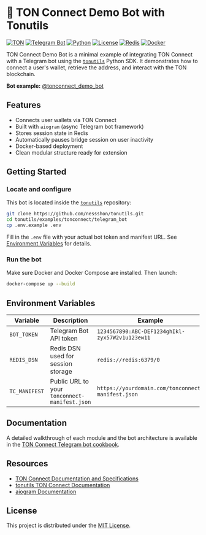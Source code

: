 # 🤖 TON Connect Demo Bot with Tonutils

[![TON](https://img.shields.io/badge/TON-grey?logo=TON&logoColor=40AEF0)](https://ton.org)
[![Telegram Bot](https://img.shields.io/badge/Bot-grey?logo=telegram)](https://core.telegram.org/bots)
[![Python](https://img.shields.io/badge/Python-3.10-blue.svg)](https://www.python.org/downloads/release/python-3100/)
[![License](https://img.shields.io/github/license/nessshon/token-access-control-bot)](https://github.com/nessshon/token-access-control-bot/blob/main/LICENSE)
[![Redis](https://img.shields.io/badge/Redis-Yes?logo=redis&color=white)](https://redis.io/)
[![Docker](https://img.shields.io/badge/Docker-blue?logo=docker&logoColor=white)](https://www.docker.com/)

TON Connect Demo Bot is a minimal example of integrating TON Connect with a Telegram bot using the [`tonutils`](https://github.com/nessshon/tonutils) Python SDK. It demonstrates how to connect a user's wallet, retrieve the address, and interact with the TON blockchain.

**Bot example:** [@tonconnect_demo_bot](https://t.me/tonconnect_demo_bot)

## Features

- Connects user wallets via TON Connect
- Built with `aiogram` (async Telegram bot framework)
- Stores session state in Redis
- Automatically pauses bridge session on user inactivity
- Docker-based deployment
- Clean modular structure ready for extension

## Getting Started

### Locate and configure

This bot is located inside the [`tonutils`](https://github.com/nessshon/tonutils) repository:

```bash
git clone https://github.com/nessshon/tonutils.git
cd tonutils/examples/tonconnect/telegram_bot
cp .env.example .env
```

Fill in the `.env` file with your actual bot token and manifest URL.
See [Environment Variables](#environment-variables) for details.

### Run the bot

Make sure Docker and Docker Compose are installed. Then launch:

```bash
docker-compose up --build
```

## Environment Variables

| Variable      | Description                                   | Example                                           |
| ------------- | --------------------------------------------- | ------------------------------------------------- |
| `BOT_TOKEN`   | Telegram Bot API token                        | `1234567890:ABC-DEF1234ghIkl-zyx57W2v1u123ew11`   |
| `REDIS_DSN`   | Redis DSN used for session storage            | `redis://redis:6379/0`                            |
| `TC_MANIFEST` | Public URL to your `tonconnect-manifest.json` | `https://yourdomain.com/tonconnect-manifest.json` |

## Documentation

A detailed walkthrough of each module and the bot architecture is available in the
[TON Connect Telegram bot cookbook](https://nessshon.github.io/tonutils/cookbook/tonconnect-telegram/).

## Resources

* [TON Connect Documentation and Specifications](https://github.com/ton-blockchain/ton-connect)
* [tonutils TON Connect Documentation](https://nessshon.github.io/tonutils/cookbook/tonconnect-integration/)
* [aiogram Documentation](https://docs.aiogram.dev/)

## License

This project is distributed under the [MIT License](https://github.com/nessshon/tonutils/blob/main/LICENSE).
